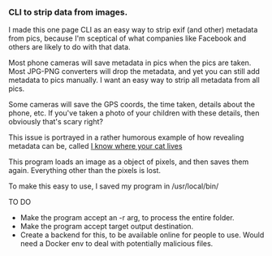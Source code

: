 ### CLI to strip data from images.

I made this one page CLI as an easy way to strip exif (and other) metadata from pics, because I'm 
sceptical of what companies like Facebook and others are likely to do with that data.

Most phone cameras will save metadata in pics when the pics are taken. Most JPG-PNG converters will
drop the metadata, and yet you can still add metadata to pics manually. I want an easy way to strip
all metadata from all pics.

Some cameras will save the GPS coords, the time taken, details about the phone, etc. If you've taken
a photo of your children with these details, then obviously that's scary right?

This issue is portrayed in a rather humorous example of how revealing metadata can be, called [I
know where your cat lives](http://iknowwhereyourcatlives.com/about/)

This program loads an image as a object of pixels, and then saves them again. Everything other than
the pixels is lost.

To make this easy to use, I saved my program in /usr/local/bin/

TO DO
- Make the program accept an -r arg, to process the entire folder.
- Make the program accept target output destination.
- Create a backend for this, to be available online for people to use. Would need a Docker env to
  deal with potentially malicious files.
